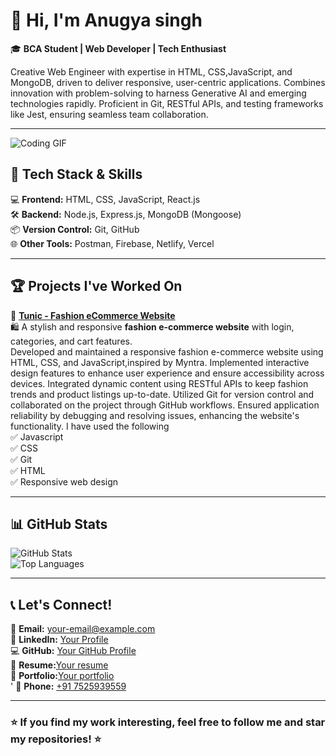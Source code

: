 # 👋 Hi, I'm Anugya singh 

🎓 **BCA Student | Web Developer | Tech Enthusiast**  

Creative Web Engineer with expertise in HTML, CSS,JavaScript, and MongoDB, driven to deliver responsive, user-centric applications. Combines innovation with problem-solving to harness Generative AI and emerging technologies rapidly. Proficient in Git, RESTful APIs, and testing frameworks like Jest, ensuring seamless team collaboration.

---
![Coding GIF](https://media.giphy.com/media/cNfIqjpCY1zqfaLmd8/giphy.gif?cid=ecf05e4731voy09lbmuyqdsmwu3pecj0vmi0iq5s7pb6akjb&ep=v1_gifs_related&rid=giphy.gif&ct=g)


## 🚀 **Tech Stack & Skills**
💻 **Frontend:** HTML, CSS, JavaScript, React.js  
🛠️ **Backend:** Node.js, Express.js, MongoDB (Mongoose)  
📦 **Version Control:** Git, GitHub  
🌐 **Other Tools:** Postman, Firebase, Netlify, Vercel  

---

## 🏆 **Projects I've Worked On**
🔹 **[Tunic - Fashion eCommerce Website](https://anugyasingh123.github.io/Project1/)**  
🛍️ A stylish and responsive **fashion e-commerce website** with login, categories, and cart features.  
Developed and maintained a responsive fashion e-commerce website using HTML, CSS, and JavaScript,inspired by Myntra. Implemented interactive design features to enhance user experience and ensure accessibility across devices. Integrated dynamic content using RESTful APIs to keep fashion trends and product listings up-to-date. Utilized Git for version control and collaborated on the project through GitHub workflows. Ensured application reliability by debugging and resolving issues, enhancing the website's functionality.
I have used the following </br>
✅ Javascript</br>
✅ CSS</br>
✅ Git</br>
✅ HTML</br>
✅ Responsive web design


---

## 📊 **GitHub Stats**
![GitHub Stats](https://github-readme-stats.vercel.app/api?username=Anugyasingh123&show_icons=true&theme=tokyonight)  
![Top Languages](https://github-readme-stats.vercel.app/api/top-langs/?username=Anugyasingh123&layout=compact&theme=tokyonight)  

---

## 📞 **Let's Connect!**
📩 **Email:** [your-email@example.com](mailto:anugya.queen06@gmail.com)  
🔗 **LinkedIn:** [Your Profile](https://linkedin.com/in/anugya-singh-3a854133b)  
💻 **GitHub:** [Your GitHub Profile](https://github.com/Anugyasingh123)  
📖 **Resume:**[Your resume](https://drive.google.com/file/d/1aEjcu9ypbtbdgNxx7TghQiuKfUFaxmmB/view?usp=sharing)</br>
📘 **Portfolio:**[Your portfolio](https://anugyasingh123.github.io/Portfolio/)</br>'
📱 **Phone:** [+91 7525939559](tel:+917525939559)  

---

### ⭐ **If you find my work interesting, feel free to follow me and star my repositories!** ⭐  
